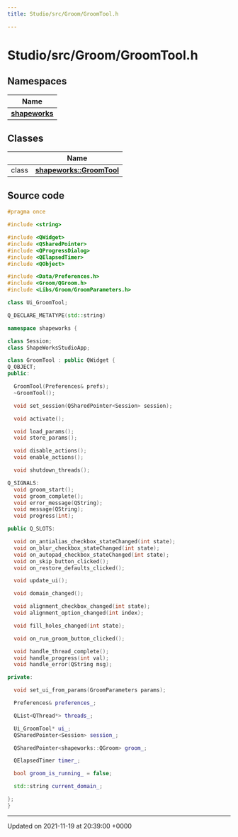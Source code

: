 ```yaml
---
title: Studio/src/Groom/GroomTool.h

---
```


# Studio/src/Groom/GroomTool.h



## Namespaces

| Name           |
| -------------- |
| **[shapeworks](../Namespaces/namespaceshapeworks.md)**  |

## Classes

|                | Name           |
| -------------- | -------------- |
| class | **[shapeworks::GroomTool](../Classes/classshapeworks_1_1GroomTool.md)**  |




## Source code

```cpp
#pragma once

#include <string>

#include <QWidget>
#include <QSharedPointer>
#include <QProgressDialog>
#include <QElapsedTimer>
#include <QObject>

#include <Data/Preferences.h>
#include <Groom/QGroom.h>
#include <Libs/Groom/GroomParameters.h>

class Ui_GroomTool;

Q_DECLARE_METATYPE(std::string)

namespace shapeworks {

class Session;
class ShapeWorksStudioApp;

class GroomTool : public QWidget {
Q_OBJECT;
public:

  GroomTool(Preferences& prefs);
  ~GroomTool();

  void set_session(QSharedPointer<Session> session);

  void activate();

  void load_params();
  void store_params();

  void disable_actions();
  void enable_actions();

  void shutdown_threads();

Q_SIGNALS:
  void groom_start();
  void groom_complete();
  void error_message(QString);
  void message(QString);
  void progress(int);

public Q_SLOTS:

  void on_antialias_checkbox_stateChanged(int state);
  void on_blur_checkbox_stateChanged(int state);
  void on_autopad_checkbox_stateChanged(int state);
  void on_skip_button_clicked();
  void on_restore_defaults_clicked();

  void update_ui();

  void domain_changed();

  void alignment_checkbox_changed(int state);
  void alignment_option_changed(int index);

  void fill_holes_changed(int state);

  void on_run_groom_button_clicked();

  void handle_thread_complete();
  void handle_progress(int val);
  void handle_error(QString msg);

private:

  void set_ui_from_params(GroomParameters params);

  Preferences& preferences_;

  QList<QThread*> threads_;

  Ui_GroomTool* ui_;
  QSharedPointer<Session> session_;

  QSharedPointer<shapeworks::QGroom> groom_;

  QElapsedTimer timer_;

  bool groom_is_running_ = false;

  std::string current_domain_;

};
}
```


-------------------------------

Updated on 2021-11-19 at 20:39:00 +0000
